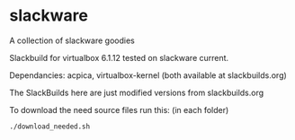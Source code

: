 # slackware
A collection of slackware goodies

Slackbuild for virtualbox 6.1.12
tested on slackware current.

Dependancies:  acpica, virtualbox-kernel
(both available at slackbuilds.org)


The SlackBuilds here are just modified versions from slackbuilds.org

To download the need source files run this: (in each folder)

```
./download_needed.sh
```
